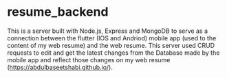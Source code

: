 # resume_backend
This is a server built with Node.js, Express and MongoDB to serve as a connection between the flutter (IOS and Andriod) mobile app (used to the content of my web resume) and the web resume. This server used CRUD requests to edit and get the latest changes from the Database made by the mobile app and reflect those changes on my web resume (https://abdulbaseetshabi.github.io/). 
